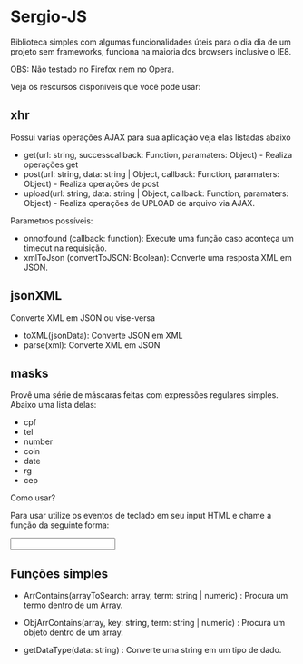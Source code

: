 # Sergio-JS
Biblioteca simples com algumas funcionalidades úteis para o dia dia de um projeto sem frameworks, funciona na maioria dos browsers inclusive o IE8.

OBS: Não testado no Firefox nem no Opera.

Veja os rescursos disponíveis que você pode usar:

## xhr
Possui varias operações AJAX para sua aplicação veja elas listadas abaixo

- get(url: string, successcallback: Function, paramaters: Object) - Realiza operações get
- post(url: string, data: string | Object, callback: Function, paramaters: Object) - Realiza operações de post
- upload(url: string, data: string | Object, callback: Function, paramaters: Object) - Realiza operações de UPLOAD de arquivo via AJAX. 

Parametros possíveis:
- onnotfound (callback: function): Execute uma função caso aconteça um timeout na requisição.
- xmlToJson (convertToJSON: Boolean): Converte uma resposta XML em JSON.

## jsonXML

Converte XML em JSON ou vise-versa

- toXML(jsonData): Converte JSON em XML
- parse(xml): Converte XML em JSON

## masks

Provê uma série de máscaras feitas com expressões regulares simples.
Abaixo uma lista delas:
- cpf
- tel
- number
- coin
- date
- rg
- cep

Como usar?

Para usar utilize os eventos de teclado em seu input HTML e chame a função da seguinte forma:

<input type="text" onkeypress="Helper.masks().cpf(this);"/>

## Funções simples

- ArrContains(arrayToSearch: array, term: string | numeric) : Procura um termo dentro de um Array.

- ObjArrContains(array, key: string, term: string | numeric) : Procura um objeto dentro de um array.

- getDataType(data: string) : Converte uma string em um tipo de dado.
